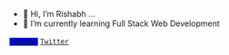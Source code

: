 - 👋 Hi, I’m Rishabh ...
- 🌱 I’m currently learning Full Stack Web Development

 <code style="background-color: blue">[Twitter](https://twitter.com/rishabhdasgupta)</code>
 <code>[Twitter](https://github.com/rishabhdasu)</code>

<!---
rishabhdasu/rishabhdasu is a ✨ special ✨ repository because its `README.md` (this file) appears on your GitHub profile.
You can click the Preview link to take a look at your changes.
--->
